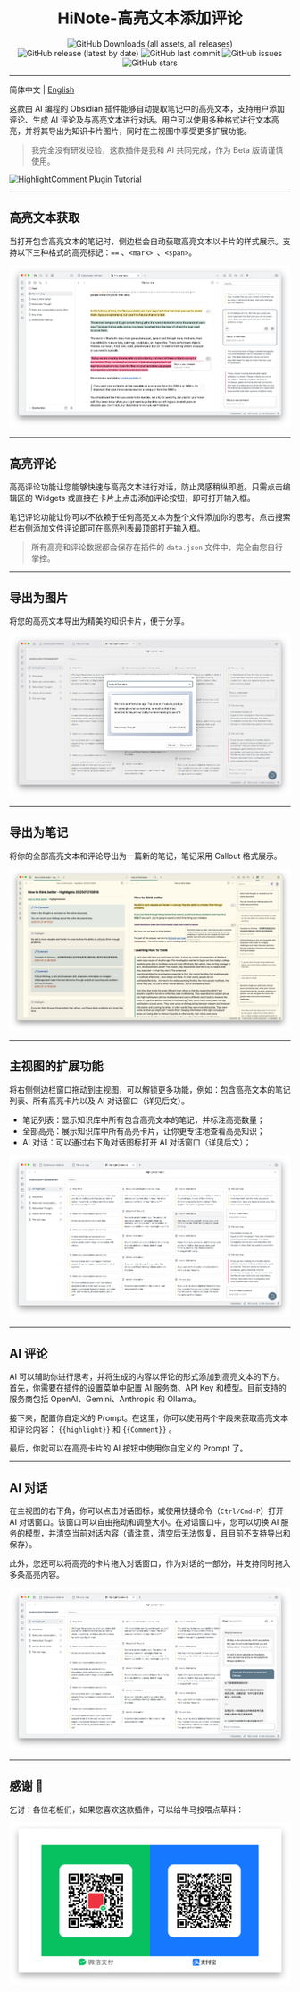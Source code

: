 <div align="center">
	<h1>HiNote-高亮文本添加评论</h1>
	<img src="https://img.shields.io/github/downloads/CatMuse/HiNote/total" alt="GitHub Downloads (all assets, all releases)" />
	<img src="https://img.shields.io/github/v/release/CatMuse/HiNote" alt="GitHub release (latest by date)" />
	<img src="https://img.shields.io/github/last-commit/CatMuse/HiNote" alt="GitHub last commit" />
	<img src="https://img.shields.io/github/issues/CatMuse/HiNote" alt="GitHub issues" />
	<img src="https://img.shields.io/github/stars/CatMuse/HiNote?style=social" alt="GitHub stars" />
</div>

---

简体中文 | [English](./README.md)

这款由 AI 编程的 Obsidian 插件能够自动提取笔记中的高亮文本，支持用户添加评论、生成 AI 评论及与高亮文本进行对话。用户可以使用多种格式进行文本高亮，并将其导出为知识卡片图片，同时在主视图中享受更多扩展功能。

>  我完全没有研发经验，这款插件是我和 AI 共同完成，作为 Beta 版请谨慎使用。

[![HighlightComment Plugin Tutorial](https://img.youtube.com/vi/M3K80g5MYM8/maxresdefault.jpg)](https://www.youtube.com/watch?v=M3K80g5MYM8)

---
## 高亮文本获取

当打开包含高亮文本的笔记时，侧边栏会自动获取高亮文本以卡片的样式展示。支持以下三种格式的高亮标记：`==` 、`<mark> `、`<span>`。

![Highlighted text retrieval](./doc/highlighted-text-retrieval.jpg)

---
## 高亮评论

高亮评论功能让您能够快速与高亮文本进行对话，防止灵感稍纵即逝。只需点击编辑区的 Widgets 或直接在卡片上点击添加评论按钮，即可打开输入框。

笔记评论功能让你可以不依赖于任何高亮文本为整个文件添加你的思考。点击搜索栏右侧添加文件评论即可在高亮列表最顶部打开输入框。

>  所有高亮和评论数据都会保存在插件的 `data.json` 文件中，完全由您自行掌控。

---

## 导出为图片

将您的高亮文本导出为精美的知识卡片，便于分享。

![Export image](./doc/export-image.jpg)

---

## 导出为笔记

将你的全部高亮文本和评论导出为一篇新的笔记，笔记采用 Callout 格式展示。

![export as file](./doc/export-as-file.jpg)

---

## 主视图的扩展功能

将右侧侧边栏窗口拖动到主视图，可以解锁更多功能，例如：包含高亮文本的笔记列表、所有高亮卡片以及 AI 对话窗口（详见后文）。

- 笔记列表：显示知识库中所有包含高亮文本的笔记，并标注高亮数量；
- 全部高亮：展示知识库中所有高亮卡片，让你更专注地查看高亮知识；
- AI 对话：可以通过右下角对话图标打开 AI 对话窗口（详见后文）；

![main view](./doc/main-view.jpg)

---

## AI 评论

AI 可以辅助你进行思考，并将生成的内容以评论的形式添加到高亮文本的下方。首先，你需要在插件的设置菜单中配置 AI 服务商、API Key 和模型。目前支持的服务商包括 OpenAI、Gemini、Anthropic 和 Ollama。

接下来，配置你自定义的 Prompt。在这里，你可以使用两个字段来获取高亮文本和评论内容： `{{highlight}}` 和 `{{Comment}}` 。

最后，你就可以在高亮卡片的 AI 按钮中使用你自定义的 Prompt 了。

---

## AI  对话

在主视图的右下角，你可以点击对话图标，或使用快捷命令（`Ctrl/Cmd+P`）打开 AI 对话窗口。该窗口可以自由拖动和调整大小。在对话窗口中，您可以切换 AI 服务的模型，并清空当前对话内容（请注意，清空后无法恢复，且目前不支持导出和保存）。

此外，您还可以将高亮的卡片拖入对话窗口，作为对话的一部分，并支持同时拖入多条高亮内容。

![AI chat](./doc/ai-chat.jpg)

---

## 感谢 🙏

乞讨：各位老板们，如果您喜欢这款插件，可以给牛马投喂点草料：

![Buy me a coffee](./doc/buy-me-a-coffee.png)
